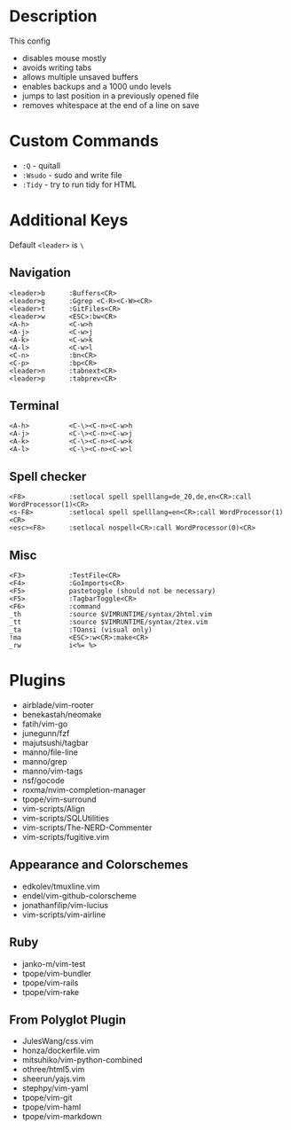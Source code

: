 # Description

This config

* disables mouse mostly
* avoids writing tabs
* allows multiple unsaved buffers
* enables backups and a 1000 undo levels
* jumps to last position in a previously opened file
* removes whitespace at the end of a line on save

# Custom Commands

* `:Q` - quitall
* `:Wsudo` - sudo and write file
* `:Tidy` - try to run tidy for HTML

# Additional Keys

Default `<leader>` is `\`

## Navigation

```
<leader>b      :Buffers<CR>
<leader>g      :Ggrep <C-R><C-W><CR>
<leader>t      :GitFiles<CR>
<leader>w      <ESC>:bw<CR>
<A-h>          <C-w>h
<A-j>          <C-w>j
<A-k>          <C-w>k
<A-l>          <C-w>l
<C-n>          :bn<CR>
<C-p>          :bp<CR>
<leader>n      :tabnext<CR>
<leader>p      :tabprev<CR>
```

## Terminal

```
<A-h>          <C-\><C-n><C-w>h
<A-j>          <C-\><C-n><C-w>j
<A-k>          <C-\><C-n><C-w>k
<A-l>          <C-\><C-n><C-w>l
```

## Spell checker

```
<F8>           :setlocal spell spelllang=de_20,de,en<CR>:call WordProcessor(1)<CR>
<s-F8>         :setlocal spell spelllang=en<CR>:call WordProcessor(1)<CR>
<esc><F8>      :setlocal nospell<CR>:call WordProcessor(0)<CR>
```

## Misc

```
<F3>           :TestFile<CR>
<F4>           :GoImports<CR>
<F5>           pastetoggle (should not be necessary)
<F5>           :TagbarToggle<CR>
<F6>           :command
_th            :source $VIMRUNTIME/syntax/2html.vim
_tt            :source $VIMRUNTIME/syntax/2tex.vim
_ta            :TOansi (visual only)
!ma            <ESC>:w<CR>:make<CR>
_rw            i<%= %>
```

# Plugins

* airblade/vim-rooter
* benekastah/neomake
* fatih/vim-go
* junegunn/fzf
* majutsushi/tagbar
* manno/file-line
* manno/grep
* manno/vim-tags
* nsf/gocode
* roxma/nvim-completion-manager
* tpope/vim-surround
* vim-scripts/Align
* vim-scripts/SQLUtilities
* vim-scripts/The-NERD-Commenter
* vim-scripts/fugitive.vim

## Appearance and Colorschemes

* edkolev/tmuxline.vim
* endel/vim-github-colorscheme
* jonathanfilip/vim-lucius
* vim-scripts/vim-airline

## Ruby

* janko-m/vim-test
* tpope/vim-bundler
* tpope/vim-rails
* tpope/vim-rake

## From Polyglot Plugin

* JulesWang/css.vim
* honza/dockerfile.vim
* mitsuhiko/vim-python-combined
* othree/html5.vim
* sheerun/yajs.vim
* stephpy/vim-yaml
* tpope/vim-git
* tpope/vim-haml
* tpope/vim-markdown
